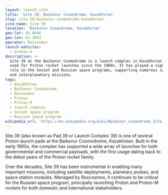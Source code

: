 ```yaml
---
layout: launch_site
title: 'Site 39, Baikonur Cosmodrome, Kazakhstan'
slug: site-39-baikonur-cosmodrome-kazakhstan
site-name: Site 39
location: 'Baikonur Cosmodrome, Kazakhstan'
geo-lat: 45.9646
geo-lon: 63.3052
operator: Roscosmos
launch-vehicles:
  - proton-m
description: >-
  Site 39 at the Baikonur Cosmodrome is a launch complex in Kazakhstan primarily
  used for Proton rocket launches since the 1960s. It has played a significant
  role in the Soviet and Russian space programs, supporting numerous satellite
  and interplanetary missions.
tags:
  - Kazakhstan
  - Baikonur Cosmodrome
  - Roscosmos
  - Proton
  - Proton-M
  - launch complex
  - Soviet space program
  - Russian space program
wikipedia_url: 'https://en.wikipedia.org/wiki/Baikonur_Cosmodrome_Site_39'
---
```

Site 39 (also known as Pad 39 or Launch Complex 39) is one of several Proton launch pads at the Baikonur Cosmodrome, Kazakhstan. Built in the early 1960s, the complex has supported a wide array of launches for both governmental and commercial payloads, with the first usage dating back to the debut years of the Proton rocket family.

Over the decades, Site 39 has been instrumental in enabling many important missions, including satellite deployments, planetary probes, and space station modules. Managed by Roscosmos, it continues to be critical for the Russian space program, principally launching Proton and Proton-M rockets for both domestic and international stakeholders.
